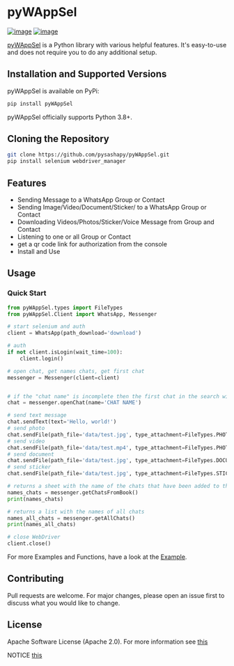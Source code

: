 # pyWAppSel
[![image](https://flat.badgen.net/badge/release/1.0.4/blue)](https://github.com/pysashapy/pyWAppSel)
[![image](https://flat.badgen.net/badge/python/3.10/orange)](https://www.python.org/downloads/release/python-3102/)

[pyWAppSel](https://pypi.org/project/pyWAppSel/) is a Python library with various helpful features.
It's easy-to-use and does not require you to do any additional setup.


## Installation and Supported Versions

pyWAppSel is available on PyPi:

```bash
pip install pyWAppSel
```

pyWAppSel officially supports Python 3.8+.

## Cloning the Repository

```bash
git clone https://github.com/pysashapy/pyWAppSel.git
pip install selenium webdriver_manager
```

## Features

- Sending Message to a WhatsApp Group or Contact
- Sending Image/Video/Document/Sticker/ to a WhatsApp Group or Contact
- Downloading Videos/Photos/Sticker/Voice Message from Group and Contact
- Listening to one or all Group or Contact
- get a qr code link for authorization from the console
- Install and Use

## Usage

### Quick Start
```py
from pyWAppSel.types import FileTypes
from pyWAppSel.Client import WhatsApp, Messenger

# start selenium and auth
client = WhatsApp(path_download='download')

# auth
if not client.isLogin(wait_time=100):
    client.login()

# open chat, get names chats, get first chat
messenger = Messenger(client=client)


# if the "chat name" is incomplete then the first chat in the search will be selected
chat = messenger.openChat(name='CHAT NAME')

# send text message
chat.sendText(text='Hello, world!')
# send photo
chat.sendFile(path_file='data/test.jpg', type_attachment=FileTypes.PHOTO_VIDEO)
# send video
chat.sendFile(path_file='data/test.mp4', type_attachment=FileTypes.PHOTO_VIDEO)
# send document
chat.sendFile(path_file='data/test.jpg', type_attachment=FileTypes.DOCUMENT)
# send sticker
chat.sendFile(path_file='data/test.jpg', type_attachment=FileTypes.STICKER)

# returns a sheet with the name of the chats that have been added to the number book
names_chats = messenger.getChatsFromBook()
print(names_chats)

# returns a list with the names of all chats
names_all_chats = messenger.getAllChats()
print(names_all_chats)

# close WebDriver
client.close()
```

For more Examples and Functions, have a look at the [Example](https://github.com/pysashapy/pyWAppSel/examples).

## Contributing

Pull requests are welcome. For major changes, please open an issue first to discuss what you would like to change.

## License

Apache Software License (Apache 2.0).
For more information see [this](https://github.com/pysashapy/pyWAppSel/LICENSE)

NOTICE [this](https://github.com/pysashapy/pyWAppSel/NOTICE)